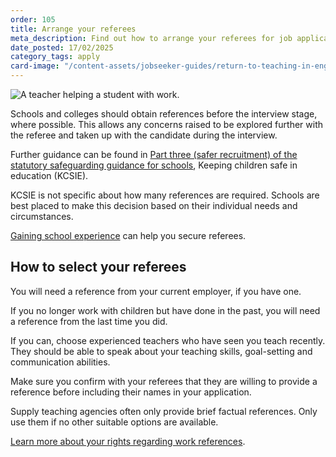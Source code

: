 ```yaml
---
order: 105
title: Arrange your referees
meta_description: Find out how to arrange your referees for job applications to return to teaching.
date_posted: 17/02/2025
category_tags: apply
card-image: "/content-assets/jobseeker-guides/return-to-teaching-in-england/arrange-your-referees.png"
---
```


![A teacher helping a student with work.](/content-assets/jobseeker-guides/return-to-teaching-in-england/arrange-your-referees.png)

Schools and colleges should obtain references before the interview stage, where possible. This allows any concerns raised to be explored further with the referee and taken up with the candidate during the interview. 
 
Further guidance can be found in [Part three (safer recruitment) of the statutory safeguarding guidance for schools](https://www.gov.uk/government/publications/keeping-children-safe-in-education--2?), Keeping children safe in education (KCSIE).   
 
KCSIE is not specific about how many references are required. Schools are best placed to make this decision based on their individual needs and circumstances. 
 
[Gaining school experience](/jobseeker-guides/return-to-teaching-in-england/find-classroom-experience) can help you secure referees. 
 
## How to select your referees 
 
You will need a reference from your current employer, if you have one. 

If you no longer work with children but have done in the past, you will need a reference from the last time you did. 

If you can, choose experienced teachers who have seen you teach recently. They should be able to speak about your teaching skills, goal-setting and communication abilities. 

Make sure you confirm with your referees that they are willing to provide a reference before including their names in your application. 

Supply teaching agencies often only provide brief factual references. Only use them if no other suitable options are available. 
 
[Learn more about your rights regarding work references](https://www.gov.uk/work-reference?). 